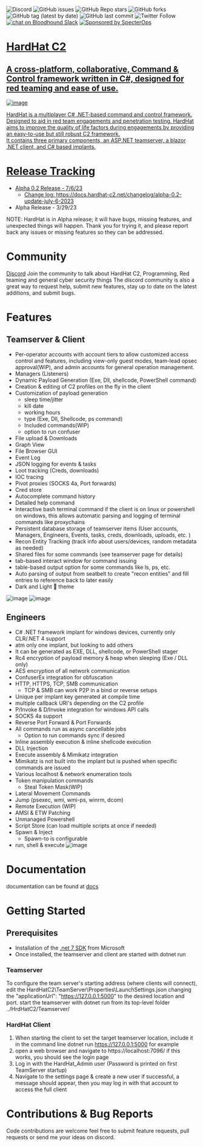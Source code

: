 ![Discord](https://img.shields.io/discord/882642569207644200)
![GitHub issues](https://img.shields.io/github/issues/DragoQCC/HardHatC2)
![GitHub Repo stars](https://img.shields.io/github/stars/DragoQcc/HardHatC2?style=social)
![GitHub forks](https://img.shields.io/github/forks/Dragoqcc/HardHatC2?style=social)
![GitHub tag (latest by date)](https://img.shields.io/github/v/tag/DragoQcc/HardHatc2)
![GitHub last commit](https://img.shields.io/github/last-commit/dragoqcc/hardhatc2)
![Twitter Follow](https://img.shields.io/twitter/follow/dragoqcc)
<a href="https://bloodhoundgang.herokuapp.com/">
    <img src="https://img.shields.io/badge/BloodHound Slack-4A154B?logo=slack&logoColor=white"
        alt="chat on Bloodhound Slack"></a>
<a href="https://github.com/specterops#hardhatc2">
    <img src="https://img.shields.io/endpoint?url=https%3A%2F%2Fraw.githubusercontent.com%2Fspecterops%2F.github%2Fmain%2Fconfig%2Fshield.json"
      alt="Sponsored by SpecterOps"/>

# HardHat C2 
## A cross-platform, collaborative, Command & Control framework written in C#, designed for red teaming and ease of use.
![image](https://user-images.githubusercontent.com/15575425/228551034-e07df233-63f6-41a2-8b94-6eb840859e82.png)

HardHat is a multiplayer C# .NET-based command and control framework. Designed to aid in red team engagements and penetration testing. HardHat aims to improve the quality of life factors during engagements by providing an easy-to-use but still robust C2 framework.    
It contains three primary components, an ASP.NET teamserver, a blazor .NET client, and C# based implants.

# Release Tracking 
- Alpha 0.2 Release - 7/6/23
  - Change log: https://docs.hardhat-c2.net/changelog/alpha-0.2-update-july-6-2023 
- Alpha Release - 3/29/23
 
NOTE: HardHat is in Alpha release; it will have bugs, missing features, and unexpected things will happen. Thank you for trying it, and please report back any issues or missing features so they can be addressed.

# Community 
[Discord](https://discord.gg/npW2yy7JFK) 
Join the community to talk about HardHat C2, Programming, Red teaming and general cyber security things 
The discord community is also a great way to request help, submit new features, stay up to date on the latest additions, and submit bugs. 

# Features 
## Teamserver & Client 
- Per-operator accounts with account tiers to allow customized access control and features, including view-only guest modes, team-lead opsec approval(WIP), and admin accounts for general operation management. 
- Managers (Listeners) 
- Dynamic Payload Generation (Exe, Dll, shellcode, PowerShell command)
- Creation & editing of C2 profiles on the fly in the client
- Customization of payload generation 
  - sleep time/jitter 
  - kill date
  - working hours 
  - type (Exe, Dll, Shellcode, ps command)
  - Included commands(WIP)
  - option to run confuser
- File upload & Downloads 
- Graph View 
- File Browser GUI
- Event Log 
- JSON logging for events & tasks 
- Loot tracking (Creds, downloads)
- IOC tracing 
- Pivot proxies (SOCKS 4a, Port forwards)
- Cred store 
- Autocomplete command history 
- Detailed help command 
- Interactive bash terminal command if the client is on linux or powershell on windows, this allows automatic parsing and logging of terminal commands like proxychains
- Persistent database storage of teamserver items (User accounts, Managers, Engineers, Events, tasks, creds, downloads, uploads, etc. )
- Recon Entity Tracking (track info about users/devices, random metadata as needed)
- Shared files for some commands (see teamserver page for details)
- tab-based interact window for command issuing 
- table-based output option for some commands like ls, ps, etc. 
- Auto parsing of output from seatbelt to create "recon entities" and fill entries to reference back to later easily 
- Dark and Light 🤮 theme 

 ![image](https://user-images.githubusercontent.com/15575425/228551170-cd455c24-3541-47ec-ad85-dcb84ce64075.png)
![image](https://user-images.githubusercontent.com/15575425/228551467-750a5a3a-dcff-4290-968e-7b18598e74b6.png)

 
## Engineers
- C# .NET framework implant for windows devices, currently only CLR/.NET 4 support
- atm only one implant, but looking to add others 
- It can be generated as EXE, DLL, shellcode, or PowerShell stager
- Rc4 encryption of payload memory & heap when sleeping (Exe / DLL only)
- AES encryption of all network communication 
- ConfuserEx integration for obfuscation
- HTTP, HTTPS, TCP, SMB communication
  - TCP & SMB can work P2P in a bind or reverse setups
- Unique per implant key generated at compile time 
- multiple callback URI's depending on the C2 profile 
- P/Invoke & D/Invoke integration for windows API calls 
- SOCKS 4a support 
- Reverse Port Forward & Port Forwards 
- All commands run as async cancellable jobs 
  - Option to run commands sync if desired
- Inline assembly execution & inline shellcode execution
- DLL Injection 
- Execute assembly & Mimikatz integration
- Mimikatz is not built into the implant but is pushed when specific commands are issued
- Various localhost & network enumeration tools 
- Token manipulation commands 
  - Steal Token Mask(WIP) 
- Lateral Movement Commands 
- Jump (psexec, wmi, wmi-ps, winrm, dcom)
- Remote Execution (WIP)
- AMSI & ETW Patching 
- Unmanaged Powershell 
- Script Store (can load multiple scripts at once if needed)
- Spawn & Inject 
  - Spawn-to is configurable 
- run, shell & execute
![image](https://user-images.githubusercontent.com/15575425/228551103-0f1fe1f5-9b2d-42f9-a22d-f929f17b3b93.png)

# Documentation
documentation can be found at [docs](https://docs.hardhat-c2.net/)

# Getting Started 
## Prerequisites
- Installation of the [.net 7 SDK](https://dotnet.microsoft.com/en-us/download/dotnet/7.0) from Microsoft 
- Once installed, the teamserver and client are started with dotnet run
### Teamserver
To configure the team server's starting address (where clients will connect), edit the HardHatC2\TeamServer\Properties\LaunchSettings.json changing the "applicationUrl": "https://127.0.0.1:5000" to the desired location and port. 
start the teamserver with dotnet run from its top-level folder ../HrdHatC2/Teamserver/

### HardHat Client 
1. When starting the client to set the target teamserver location, include it in the command line dotnet run https://127.0.0.1:5000 for example 
2. open a web browser and navigate to https://localhost:7096/ if this works, you should see the login page 
3. Log in with the HardHat_Admin user (Password is printed on first TeamServer startup)
4. Navigate to the settings page & create a new user if successful, a  message should appear, then you may log in with that account to access the full client


# Contributions & Bug Reports 
 Code contributions are welcome feel free to submit feature requests, pull requests or send me your ideas on discord. 
